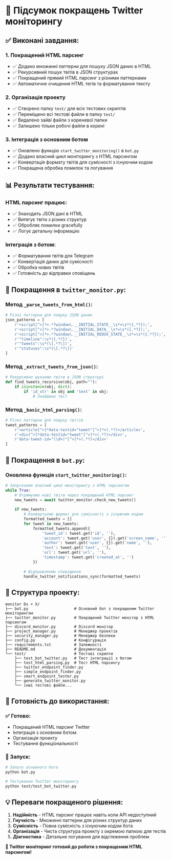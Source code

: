 # 🚀 Підсумок покращень Twitter моніторингу

## ✅ Виконані завдання:

### 1. **Покращений HTML парсинг**
- ✅ Додано множинні паттерни для пошуку JSON даних в HTML
- ✅ Рекурсивний пошук твітів в JSON структурах
- ✅ Покращений прямий HTML парсинг з різними паттернами
- ✅ Автоматичне очищення HTML тегів та форматування тексту

### 2. **Організація проекту**
- ✅ Створено папку `test/` для всіх тестових скриптів
- ✅ Переміщено всі тестові файли в папку `test/`
- ✅ Видалено зайві файли з кореневої папки
- ✅ Залишено тільки робочі файли в корені

### 3. **Інтеграція з основним ботом**
- ✅ Оновлено функцію `start_twitter_monitoring()` в `bot.py`
- ✅ Додано власний цикл моніторингу з HTML парсингом
- ✅ Конвертація формату твітів для сумісності з існуючим кодом
- ✅ Покращена обробка помилок та логування

## 📊 Результати тестування:

### **HTML парсинг працює:**
- ✅ Знаходить JSON дані в HTML
- ✅ Витягує твіти з різних структур
- ✅ Обробляє помилки gracefully
- ✅ Логує детальну інформацію

### **Інтеграція з ботом:**
- ✅ Форматування твітів для Telegram
- ✅ Конвертація даних для сумісності
- ✅ Обробка нових твітів
- ✅ Готовність до відправки сповіщень

## 🔧 Покращення в `twitter_monitor.py`:

### **Метод `_parse_tweets_from_html()`:**
```python
# Різні паттерни для пошуку JSON даних
json_patterns = [
    r'<script[^>]*>.*?window\.__INITIAL_STATE__\s*=\s*({.*?});',
    r'<script[^>]*>.*?window\.__INITIAL_DATA__\s*=\s*({.*?});',
    r'<script[^>]*>.*?window\.__INITIAL_REDUX_STATE__\s*=\s*({.*?});',
    r'"timeline":\s*({.*?})',
    r'"tweets":\s*(\[.*?\])',
    r'"statuses":\s*(\[.*?\])'
]
```

### **Метод `_extract_tweets_from_json()`:**
```python
# Рекурсивно шукаємо твіти в JSON структурі
def find_tweets_recursive(obj, path=""):
    if isinstance(obj, dict):
        if 'id_str' in obj and 'text' in obj:
            # Знайдено твіт
```

### **Метод `_basic_html_parsing()`:**
```python
# Різні паттерни для пошуку твітів
tweet_patterns = [
    r'<article[^>]*data-testid="tweet"[^>]*>(.*?)</article>',
    r'<div[^>]*data-testid="tweet"[^>]*>(.*?)</div>',
    r'data-tweet-id="(\d+)"[^>]*>(.*?)</div>'
]
```

## 🔧 Покращення в `bot.py`:

### **Оновлена функція `start_twitter_monitoring()`:**
```python
# Запускаємо власний цикл моніторингу з HTML парсингом
while True:
    # Отримуємо нові твіти через покращений HTML парсинг
    new_tweets = await twitter_monitor.check_new_tweets()
    
    if new_tweets:
        # Конвертуємо формат для сумісності з існуючим кодом
        formatted_tweets = []
        for tweet in new_tweets:
            formatted_tweets.append({
                'tweet_id': tweet.get('id', ''),
                'account': tweet.get('user', {}).get('screen_name', ''),
                'author': tweet.get('user', {}).get('name', ''),
                'text': tweet.get('text', ''),
                'url': tweet.get('url', ''),
                'timestamp': tweet.get('created_at', '')
            })
        
        # Відправляємо сповіщення
        handle_twitter_notifications_sync(formatted_tweets)
```

## 📁 Структура проекту:

```
monitor Ds + X/
├── bot.py                    # Основний бот з покращеним Twitter моніторингом
├── twitter_monitor.py        # Покращений Twitter монітор з HTML парсингом
├── discord_monitor.py        # Discord монітор
├── project_manager.py        # Менеджер проектів
├── security_manager.py       # Менеджер безпеки
├── config.py                 # Конфігурація
├── requirements.txt          # Залежності
├── README.md                 # Документація
└── test/                     # Тестові скрипти
    ├── test_bot_twitter.py   # Тест інтеграції з ботом
    ├── test_html_parsing.py  # Тест HTML парсингу
    ├── twitter_endpoint_finder.py
    ├── simple_endpoint_finder.py
    ├── smart_endpoint_tester.py
    ├── generate_twitter_monitor.py
    └── інші тестові файли...
```

## 🎯 Готовність до використання:

### **✅ Готово:**
- Покращений HTML парсинг Twitter
- Інтеграція з основним ботом
- Організація проекту
- Тестування функціональності

### **🚀 Запуск:**
```bash
# Запуск основного бота
python bot.py

# Тестування Twitter моніторингу
python test/test_bot_twitter.py
```

## 💡 Переваги покращеного рішення:

1. **Надійність** - HTML парсинг працює навіть коли API недоступний
2. **Гнучкість** - Множинні паттерни для різних структур даних
3. **Сумісність** - Повна сумісність з існуючим кодом бота
4. **Організація** - Чиста структура проекту з окремою папкою для тестів
5. **Діагностика** - Детальне логування для відстеження проблем

**🎉 Twitter моніторинг готовий до роботи з покращеним HTML парсингом!**